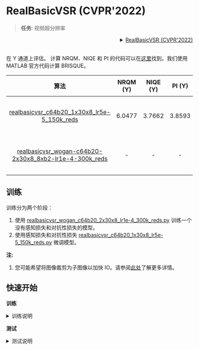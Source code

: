 # RealBasicVSR (CVPR'2022)

> **任务**: 视频超分辨率

<!-- [ALGORITHM] -->

<details>
<summary align="right"><a href="https://arxiv.org/abs/2111.12704">RealBasicVSR (CVPR'2022)</a></summary>

```bibtex
@InProceedings{chan2022investigating,
  author = {Chan, Kelvin C.K. and Zhou, Shangchen and Xu, Xiangyu and Loy, Chen Change},
  title = {RealBasicVSR: Investigating Tradeoffs in Real-World Video Super-Resolution},
  booktitle = {Proceedings of the IEEE conference on computer vision and pattern recognition},
  year = {2022}
}
```

</details>

<br/>

在 Y 通道上评估。 计算 NRQM、NIQE 和 PI 的代码可以在[这里](https://github.com/roimehrez/PIRM2018)找到。我们使用 MATLAB 官方代码计算 BRISQUE。

|                                 算法                                 | NRQM (Y) | NIQE (Y) | PI (Y) | BRISQUE (Y) |         GPU 信息         |                                  Download                                   |
| :------------------------------------------------------------------: | :------: | :------: | :----: | :---------: | :----------------------: | :-------------------------------------------------------------------------: |
| [realbasicvsr_c64b20_1x30x8_lr5e-5_150k_reds](/configs/real_basicvsr/realbasicvsr_c64b20-1x30x8_8xb1-lr5e-5-150k_reds.py) |  6.0477  |  3.7662  | 3.8593 |   29.030    | 8 (Tesla V100-SXM2-32GB) | [model](https://download.openmmlab.com/mmediting/restorers/real_basicvsr/realbasicvsr_c64b20_1x30x8_lr5e-5_150k_reds_20211104-52f77c2c.pth)/[log](https://download.openmmlab.com/mmediting/restorers/real_basicvsr/realbasicvsr_c64b20_1x30x8_lr5e-5_150k_reds_20211104_183640.log.json) |
| [realbasicvsr_wogan-c64b20-2x30x8_8xb2-lr1e-4-300k_reds](/configs/real_basicvsr/realbasicvsr_wogan-c64b20-2x30x8_8xb2-lr1e-4-300k_reds.py) |    -     |    -     |   -    |      -      | 8 (Tesla V100-SXM2-32GB) | [model](http://download.openmmlab.com/mmediting/restorers/real_basicvsr/realbasicvsr_wogan_c64b20_2x30x8_lr1e-4_300k_reds_20211027-0e2ff207.pth)/[log](http://download.openmmlab.com/mmediting/restorers/real_basicvsr/realbasicvsr_wogan_c64b20_2x30x8_lr1e-4_300k_reds_20211027_114039.log.json) |

## 训练

训练分为两个阶段：

1. 使用 [realbasicvsr_wogan_c64b20_2x30x8_lr1e-4_300k_reds.py](realbasicvsr_wogan_c64b20_2x30x8_lr1e-4_300k_reds.py) 训练一个没有感知损失和对抗性损失的模型。
2. 使用感知损失和对抗性损失 [realbasicvsr_c64b20_1x30x8_lr5e-5_150k_reds.py](realbasicvsr_c64b20_1x30x8_lr5e-5_150k_reds.py) 微调模型。

**注:**

1. 您可能希望将图像裁剪为子图像以加快 IO。请参阅[此处](/tools/data/super-resolution/reds/preprocess_reds_dataset.py)了解更多详情。

## 快速开始

**训练**

<details>
<summary>训练说明</summary>

您可以使用以下命令来训练模型。

```shell
# CPU上训练
CUDA_VISIBLE_DEVICES=-1 python tools/train.py configs/real_basicvsr/realbasicvsr_c64b20-1x30x8_8xb1-lr5e-5-150k_reds.py

# 单个GPU上训练
python tools/train.py configs/real_basicvsr/realbasicvsr_c64b20-1x30x8_8xb1-lr5e-5-150k_reds.py

# 多个GPU上训练
./tools/dist_train.sh configs/real_basicvsr/realbasicvsr_c64b20-1x30x8_8xb1-lr5e-5-150k_reds.py 8
```

更多细节可以参考 [train_test.md](/docs/zh_cn/user_guides/train_test.md) 中的 **Train a model** 部分。

</details>

**测试**

<details>
<summary>测试说明</summary>

您可以使用以下命令来测试模型。

```shell
# CPU上测试
CUDA_VISIBLE_DEVICES=-1 python tools/test.py configs/real_basicvsr/realbasicvsr_c64b20-1x30x8_8xb1-lr5e-5-150k_reds.py https://download.openmmlab.com/mmediting/restorers/real_basicvsr/realbasicvsr_c64b20_1x30x8_lr5e-5_150k_reds_20211104-52f77c2c.pth

# 单个GPU上测试
python tools/test.py configs/real_basicvsr/realbasicvsr_c64b20-1x30x8_8xb1-lr5e-5-150k_reds.py https://download.openmmlab.com/mmediting/restorers/real_basicvsr/realbasicvsr_c64b20_1x30x8_lr5e-5_150k_reds_20211104-52f77c2c.pth

# 多个GPU上测试
./tools/dist_test.sh configs/real_basicvsr/realbasicvsr_c64b20-1x30x8_8xb1-lr5e-5-150k_reds.py https://download.openmmlab.com/mmediting/restorers/real_basicvsr/realbasicvsr_c64b20_1x30x8_lr5e-5_150k_reds_20211104-52f77c2c.pth 8
```

更多细节可以参考 [train_test.md](/docs/zh_cn/user_guides/train_test.md) 中的 **Test a pre-trained model** 部分。

</details>
